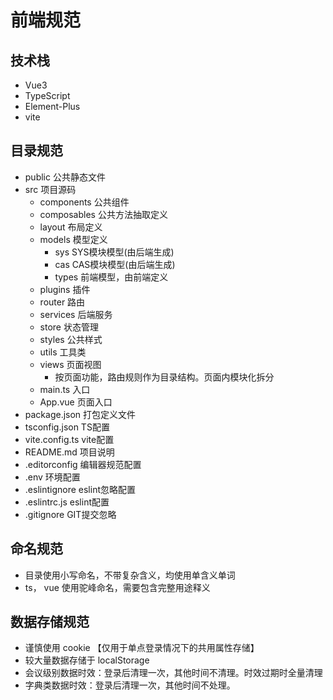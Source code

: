 # 前端规范

## 技术栈
- Vue3
- TypeScript
- Element-Plus
- vite

## 目录规范

- public  公共静态文件
- src  项目源码
  - components 公共组件
  - composables 公共方法抽取定义
  - layout 布局定义
  - models 模型定义
    - sys SYS模块模型(由后端生成)
    - cas CAS模块模型(由后端生成)
    - types 前端模型，由前端定义
  - plugins 插件
  - router 路由
  - services 后端服务
  - store 状态管理
  - styles 公共样式
  - utils  工具类
  - views 页面视图
    - 按页面功能，路由规则作为目录结构。页面内模块化拆分
  - main.ts 入口
  - App.vue 页面入口
- package.json  打包定义文件
- tsconfig.json  TS配置
- vite.config.ts  vite配置
- README.md   项目说明
- .editorconfig   编辑器规范配置
- .env  环境配置
- .eslintignore  eslint忽略配置
- .eslintrc.js  eslint配置
- .gitignore  GIT提交忽略
  

## 命名规范
- 目录使用小写命名，不带复杂含义，均使用单含义单词
- ts， vue 使用驼峰命名，需要包含完整用途释义


## 数据存储规范
- 谨慎使用 cookie 【仅用于单点登录情况下的共用属性存储】
- 较大量数据存储于 localStorage
- 会议级别数据时效：登录后清理一次，其他时间不清理。时效过期时全量清理
- 字典类数据时效：登录后清理一次，其他时间不处理。
